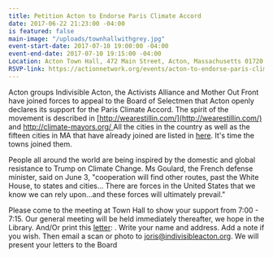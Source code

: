 ```yaml
---
title: Petition Acton to Endorse Paris Climate Accord
date: 2017-06-22 21:23:00 -04:00
is featured: false
main-image: "/uploads/townhallwithgrey.jpg"
event-start-date: 2017-07-10 19:00:00 -04:00
event-end-date: 2017-07-10 19:15:00 -04:00
Location: Acton Town Hall, 472 Main Street, Acton, Massachusetts 01720
RSVP-link: https://actionnetwork.org/events/acton-to-endorse-paris-climate-accord
---
```


Acton groups Indivisible Acton, the Activists Alliance and Mother Out Front have joined forces to appeal to the Board of Selectmen that Acton openly declares its support for the Paris Climate Accord. The spirit of the movement is described in [http://wearestillin.com/](http://wearestillin.com/) and [http://climate-mayors.org/ ](http://climate-mayors.org/)All the cities in the country as well as the fifteen cities in MA that have already joined are listed in [here](http://www.climate-mayors.org/blog/2017/6/5/211-us-climate-mayors-commit-to-adopt-honor-and-uphold-paris-climate-agreement-goals). It's time the towns joined them.

People all around the world are being inspired by the domestic and global resistance to Trump on Climate Change. Ms Goulard, the French defense minister, said on June 3, "cooperation will find other routes, past the White House, to states and cities... There are forces in the United States that we know we can rely upon...and these forces will ultimately prevail."

Please come to the meeting at Town Hall to show your support from 7:00 - 7:15. Our general meeting will be held immediately thereafter, we hope in the Library. And/Or print this [letter](https://docs.google.com/document/d/1MQ2ZQWA70BP-AcZ8lpxY3ZsadKQ8N3FszG1lX4gA8ng/edit?usp=drivesdk):  . Write your name and address. Add a note if you wish. Then email a scan or photo to [joris@indivisibleacton.org](mailto:joris@indivisibleacton.org). We will present your letters to the Board